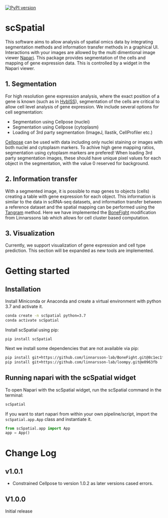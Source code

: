 [![PyPI version](https://badge.fury.io/py/scSpatial.svg)](https://badge.fury.io/py/scSpatial)

# scSpatial
This software aims to allow analysis of spatial omics data by integrating segmentation methods and information transfer methods in a graphical UI. Interactions with your images are allowed by the multi dimentional image viewer [Napari](https://napari.org/). This package provides segmentation  of the cells and mapping of gene expression data. This is controlled by a widget in the Napari viewer.

## 1. Segmentation
For high resolution gene expression analysis, where the exact position of a gene is known (such as in [HybISS](https://pubmed.ncbi.nlm.nih.gov/32990747/)), segmentation of the cells are critical to allow cell level analysis of gene expression. We include several options for cell segmentation:

*   Segmentation using Cellpose (nuclei)
*   Segmentation using Cellpose (cytoplasm)
*   Loading of 3rd party segmentation (ImageJ, Ilastik, CellProfiler etc.)

[Cellpose](http://www.cellpose.org/) can be used with data including only nuclei staining or images with both nuclei and cytoplasm markers. To achive high gene mapping ratios, segmentation using cytoplasm markers are prefered! When loading 3rd party segmentation images, these should have unique pixel values for each object in the segmentation, with the value 0 reserved for background.

## 2. Information transfer
With a segmented image, it is possible to map genes to objects (cells) creating a table with gene expression for each object. This information is similar to the data in scRNA-seq datasets, and information transfer between a reference dataset and the spatial mapping can be performed using the [Tangram](https://www.nature.com/articles/s41592-021-01264-7) method. Here we have implemented the [BoneFight](https://github.com/linnarsson-lab/BoneFight) modification from Linnarssons lab which allows for cell cluster based computation.

## 3. Visualization
Currently, we support visualization of gene expression and cell type prediction. This section will be expanded as new tools are implemented.

# Getting started
## Installation
Install Miniconda or Anaconda and create a virtual environment with python 3.7 and activate it.
```bash
conda create -n scSpatial python=3.7
conda activate scSpatial
```
Install scSpatial using pip:
 ```
 pip install scSpatial
 ```
 
 Next we install some dependencies that are not available via pip:
```bash
pip install git+https://github.com/linnarsson-lab/BoneFight.git@8c1ec1f
pip install git+https://github.com/linnarsson-lab/loompy.git@e0963fb
```
## Running napari with the scSpatial widget
To open Napari with the scSpatial widget, run the scSpatial command in the terminal:
```bash
scSpatial
```

If you want to start napari from within your own pipeline/script, import the `scSpatial.app.App` class and instantiate it.

```python
from scSpatial.app import App
app = App()
```

# Change Log

## v1.0.1
- Constrained Cellpose to version 1.0.2 as later versions cased errors.

## V1.0.0
Initial release



